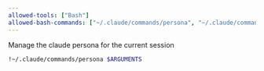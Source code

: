 ```yaml
---
allowed-tools: ["Bash"]
allowed-bash-commands: ["~/.claude/commands/persona", "~/.claude/commands/persona *"]
---
```

Manage the claude persona for the current session
```bash
!~/.claude/commands/persona $ARGUMENTS
```
